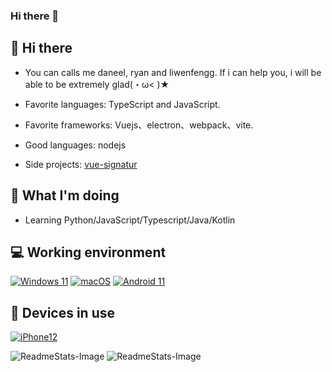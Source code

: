 ### Hi there 👋

<!--
**liwenfengg/liwenfengg** is a ✨ _special_ ✨ repository because its `README.md` (this file) appears on your GitHub profile.

Here are some ideas to get you started:

- 🔭 I’m currently working on ...
- 🌱 I’m currently learning ...
- 👯 I’m looking to collaborate on ...
- 🤔 I’m looking for help with ...
- 💬 Ask me about ...
- 📫 How to reach me: ...
- 😄 Pronouns: ...
- ⚡ Fun fact: ...
-->


## 👋 Hi there

- You can calls me daneel, ryan and liwenfengg. If i can help you, i will be able to be extremely glad(・ω< )★

- Favorite languages: TypeScript and JavaScript.
- Favorite frameworks: Vuejs、electron、webpack、vite.

- Good languages: nodejs

- Side projects: [vue-signatur](https://github.com/liwenfengg/vue-signature)

## 🤔 What I'm doing

- Learning Python/JavaScript/Typescript/Java/Kotlin

## 💻 Working environment

[![Windows 11](https://img.shields.io/badge/Windows%2011-00adef?style=flat-square&logo=windows&logoColor=ffffff)](https://www.microsoft.com/en-us/windows/windows-11)
[![macOS](https://img.shields.io/badge/macOS-00adef?style=flat-square&logo=apple&logoColor=ffffff)](https://www.apple.com/)
[![Android 11](https://img.shields.io/badge/Android%2011-3ddc84?style=flat-square&logo=android&logoColor=ffffff)](https://www.android.com/android-11/)

## 📱 Devices in use

[![iPhone12](https://img.shields.io/badge/iPhone12?style=flat-square&logo=xiaomi&logoColor=ffffff)](https://www.po.co/global/iPhone12/)


![ReadmeStats-Image](https://github-readme-stats.vercel.app/api/top-langs/?username=liwenfengg&layout=compact)
![ReadmeStats-Image](https://github-readme-stats.vercel.app/api?username=liwenfengg&show_icons=true&bg_color=ffffff)
